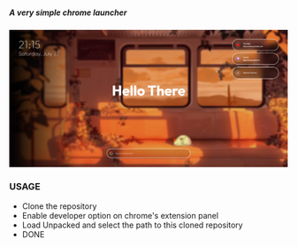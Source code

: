 ##### A very simple chrome launcher

![alt text](image.png)

### USAGE



* Clone the repository
* Enable developer option on chrome's extension panel
* Load Unpacked and select the path to this cloned repository
* DONE